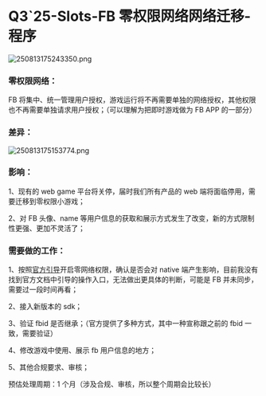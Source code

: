 # Q3`25-Slots-FB 零权限网络网络迁移-程序

![250813175243350.png](https://gitee.com/fegnze/pic/raw/master/2025-08/250813175243350_1755078763397.png)​

### 零权限网络：

FB 将集中、统一管理用户授权，游戏运行将不再需要单独的网络授权，其他权限也不再需要单独请求用户授权；（可以理解为把即时游戏做为 FB APP 的一部分）

### 差异：

![250813175153774.png](https://gitee.com/fegnze/pic/raw/master/2025-08/250813175153774_1755078713827.png)​

### 影响：

1、现有的 web game 平台将关停，届时我们所有产品的 web 端将面临停用，需要迁移到零权限小游戏；

2、对 FB 头像、name 等用户信息的获取和展示方式发生了改变，新的方式限制性更强、更加不灵活了；

### 需要做的工作：

1、按照[官方引导](https://developers.facebook.com/docs/games/build/instant-games/network-enabled-zero-permissions/app-onboarding-and-migration)开启零网络权限，确认是否会对 native 端产生影响，目前我没有找到官方文档中引导的操作入口，无法做出更具体的判断，可能是 FB 并未同步，需要过一段时间再看；

2、接入新版本的 sdk；

3、验证 fbid 是否继承；（官方提供了多种方式，其中一种宣称跟之前的 fbid 一致，需要验证）

4、修改游戏中使用、展示 fb 用户信息的地方；

5、其他合规要求、审核；

预估处理周期：1 个月（涉及合规、审核，所以整个周期会比较长）
